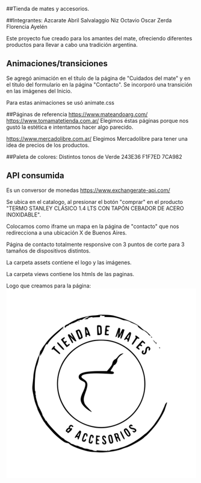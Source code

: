 ##Tienda de mates y accesorios.

##Integrantes:
Azcarate Abril
Salvalaggio Niz Octavio Oscar
Zerda Florencia Ayelén

Este proyecto fue creado para los amantes del mate, ofreciendo diferentes productos para llevar a cabo una tradición argentina.


## Animaciones/transiciones
Se agregó animación en el título de la página de "Cuidados del mate" y en el titulo del formulario en la página "Contacto".
Se incorporó una transición en las imágenes del Inicio.

Para estas animaciones se usó animate.css

##Páginas de referencia
https://www.mateandoarg.com/
https://www.tomamatetienda.com.ar/
Elegimos éstas páginas porque nos gustó la estética e intentamos hacer algo parecido.

https://www.mercadolibre.com.ar/
Elegimos Mercadolibre para tener una idea de precios de los productos.


##Paleta de colores: Distintos tonos de Verde
243E36
F1F7ED
7CA982

## API consumida
Es un conversor de monedas
https://www.exchangerate-api.com/

Se ubica en el catalogo, al presionar el botón "comprar" en el producto "TERMO STANLEY CLÁSICO 1.4 LTS CON TAPÓN CEBADOR DE ACERO INOXIDABLE".

Colocamos como iframe un mapa en la página de "contacto" que nos redirecciona a una ubicación X de Buenos Aires. 

Página de contacto totalmente responsive con 3 puntos de corte para 3 tamaños de dispositivos distintos. 

La carpeta assets contiene el logo y las imágenes.

La carpeta views contiene los htmls de las paginas.


Logo que creamos para la página:
![Screenshoot](./assets/logo3.svg) 



